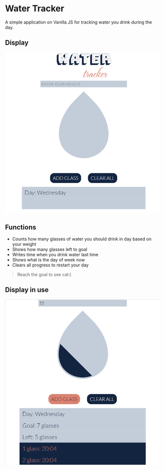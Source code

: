 # Water Tracker

A simple application on Vanilla JS for tracking water you drink during the day.

## Display 

![](/screens/first.png)

## Functions

* Counts how many glasses of water you should drink in day based on your weight
* Shows how many glasses left to goal
* Writes time when you drink water last time
* Shows what is the day of week now
* Clears all progress to restart your day

>Reach the goal to see cat:)
## Display in use

![](/screens/second.png)

